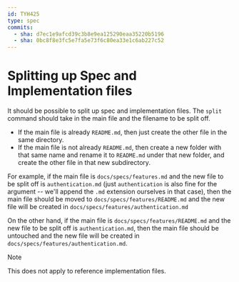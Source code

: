 ```yaml
---
id: TYH425
type: spec
commits:
  - sha: d7ec1e9afcd39c3b8e9ea125290eaa35220b5196
  - sha: 0bc8f8e3fc5e7fa5e73f6c80ea33e1c6ab227c52
---
```


# Splitting up Spec and Implementation files

It should be possible to split up spec and implementation files. The `split` command should take in the main file and the filename to be split off.

- If the main file is already `README.md`, then just create the other file in the same directory.
- If the main file is not already `README.md`, then create a new folder with that same name and rename it to `README.md` under that new folder, and create the other file in that new subdirectory.

For example, if the main file is `docs/specs/features.md` and the new file to be split off is `authentication.md` (just `authentication` is also fine for the argument -- we'll append the `.md` extension ourselves in that case), then the main file should be moved to `docs/specs/features/README.md` and the new file will be created in `docs/specs/features/authentication.md`

On the other hand, if the main file is `docs/specs/features/README.md` and the new file to be split off is `authentication.md`, then the main file should be untouched and the new file will be created in `docs/specs/features/authentication.md`.

> [!NOTE]
> This does not apply to reference implementation files.
